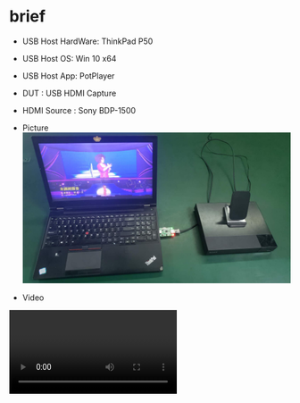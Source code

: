 # brief

+ USB Host HardWare: ThinkPad P50
+ USB Host OS: Win 10 x64
+ USB Host App: PotPlayer
+ DUT : USB HDMI Capture
+ HDMI Source : Sony BDP-1500


+ Picture
   ![pic](pic.jpg)

+ Video
<video id="video" controls="" preload="none" poster="">
      <source id="mp4" src="" type="video/mp4">
</video>